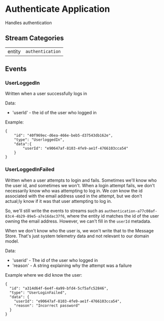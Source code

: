# Authenticate Application

Handles authentication

## Stream Categories

|         |                    |
| ------- | ------------------ |
| entity  | `authentication`   |

## Events

### UserLoggedIn

Written when a user successfully logs in

Data:

* 'userId' - the id of the user who logged in

Example:
```
{
    "id": "40f969ec-d6ea-466e-beb5-d37543db162e",
    "type": "UserloggedIn",
    "data":{
        "userId": "e90647af-8103-4fe9-ae1f-4766103cca54"
    }
}
```


### UserLoggedInFailed

Written when a user attempts to login and fails. Sometimes we'll know who the user id, and sometimes we won't.
When a login attempt fails, we don't necessarily know who was attempting to log in. We *can* know the id associated with the email address used in the attempt, but we don't actual;ly know if it was that user attempting to log in.

So, we'll still write the events to streams such as `authentication-a77c08af-83c4-4b29-89e5-a7e16dac37f6`, where the entity id matches the id of the user owning the email address.  However, we can't fill in the `userId` metadata.

When we don't know who the user is, we won't write that to the Message Store.  That's just system telemetry data and not relevant to our domain model.

Data:

* 'userid' - The id of the user who logged in
* 'reason' - A string explaining why the attempt was a failure

 Example where we did know the user:

```
{
  "id": "a314d64f-6e4f-4a99-bfd4-5cf5afc52846",
  "type": "UserLoginFailed",
  "data": {
    "userId": "e90647af-8103-4fe9-ae1f-4766103cca54",
    "reason": "Incorrect password"
  }
}
```